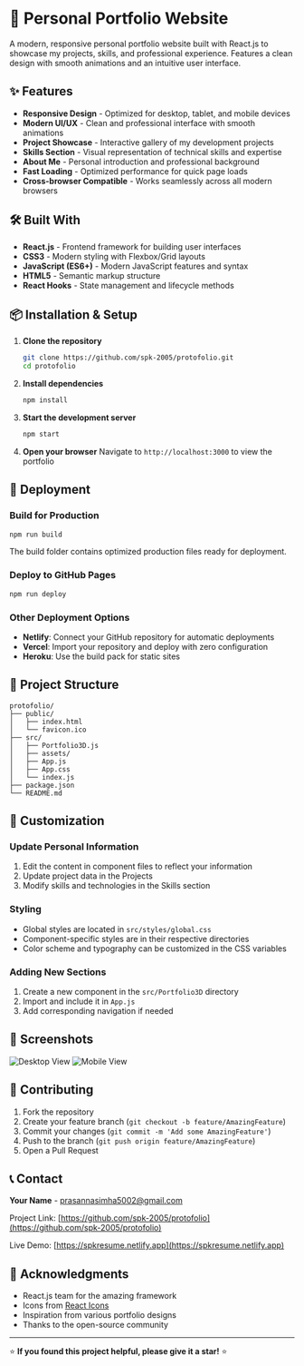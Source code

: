 # 🚀 Personal Portfolio Website

A modern, responsive personal portfolio website built with React.js to showcase my projects, skills, and professional experience. Features a clean design with smooth animations and an intuitive user interface.

## ✨ Features

- **Responsive Design** - Optimized for desktop, tablet, and mobile devices
- **Modern UI/UX** - Clean and professional interface with smooth animations
- **Project Showcase** - Interactive gallery of my development projects
- **Skills Section** - Visual representation of technical skills and expertise
- **About Me** - Personal introduction and professional background
- **Fast Loading** - Optimized performance for quick page loads
- **Cross-browser Compatible** - Works seamlessly across all modern browsers

## 🛠️ Built With

- **React.js** - Frontend framework for building user interfaces
- **CSS3** - Modern styling with Flexbox/Grid layouts
- **JavaScript (ES6+)** - Modern JavaScript features and syntax
- **HTML5** - Semantic markup structure
- **React Hooks** - State management and lifecycle methods

## 📦 Installation & Setup

1. **Clone the repository**
   ```bash
   git clone https://github.com/spk-2005/protofolio.git
   cd protofolio
   ```

2. **Install dependencies**
   ```bash
   npm install
   ```

3. **Start the development server**
   ```bash
   npm start
   ```

4. **Open your browser**
   Navigate to `http://localhost:3000` to view the portfolio

## 🚀 Deployment

### Build for Production
```bash
npm run build
```

The build folder contains optimized production files ready for deployment.

### Deploy to GitHub Pages
```bash
npm run deploy
```

### Other Deployment Options
- **Netlify**: Connect your GitHub repository for automatic deployments
- **Vercel**: Import your repository and deploy with zero configuration
- **Heroku**: Use the build pack for static sites

## 📁 Project Structure

```
protofolio/
├── public/
│   ├── index.html
│   └── favicon.ico
├── src/
│   ├── Portfolio3D.js
│   ├── assets/
│   ├── App.js
│   ├── App.css
│   └── index.js
├── package.json
└── README.md
```

## 🎨 Customization

### Update Personal Information
1. Edit the content in component files to reflect your information
3. Update project data in the Projects 
4. Modify skills and technologies in the Skills section

### Styling
- Global styles are located in `src/styles/global.css`
- Component-specific styles are in their respective directories
- Color scheme and typography can be customized in the CSS variables

### Adding New Sections
1. Create a new component in the `src/Portfolio3D` directory
2. Import and include it in `App.js`
3. Add corresponding navigation if needed

## 📱 Screenshots

<!-- Add screenshots of your portfolio here -->
![Desktop View](./screenshots/desktop.png)
![Mobile View](./screenshots/mobile.png)

## 🤝 Contributing

1. Fork the repository
2. Create your feature branch (`git checkout -b feature/AmazingFeature`)
3. Commit your changes (`git commit -m 'Add some AmazingFeature'`)
4. Push to the branch (`git push origin feature/AmazingFeature`)
5. Open a Pull Request

## 📞 Contact

**Your Name** - [prasannasimha5002@gmail.com](mailto:prasannasimha5002@gmail.com)

Project Link: [https://github.com/spk-2005/protofolio](https://github.com/spk-2005/protofolio)

Live Demo: [https://spkresume.netlify.app](https://spkresume.netlify.app)

## 🙏 Acknowledgments

- React.js team for the amazing framework
- Icons from [React Icons](https://react-icons.github.io/react-icons/)
- Inspiration from various portfolio designs
- Thanks to the open-source community

---

⭐ **If you found this project helpful, please give it a star!** ⭐
